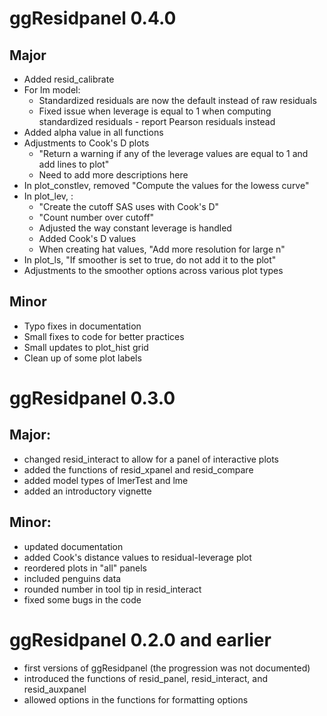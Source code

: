 # ggResidpanel 0.4.0

## Major 

- Added resid_calibrate
- For lm model:
  - Standardized residuals are now the default instead of raw residuals
  - Fixed issue when leverage is equal to 1 when computing standardized residuals - report Pearson residuals instead
- Added alpha value in all functions
- Adjustments to Cook's D plots
  - "Return a warning if any of the leverage values are equal to 1 and add lines to plot"
  - Need to add more descriptions here
- In plot_constlev, removed "Compute the values for the lowess curve"
- In plot_lev, :
  - "Create the cutoff SAS uses with Cook's D"
  - "Count number over cutoff"
  - Adjusted the way constant leverage is handled
  - Added Cook's D values
  - When creating hat values, "Add more resolution for large n"
- In plot_ls, "If smoother is set to true, do not add it to the plot"
- Adjustments to the smoother options across various plot types

## Minor

- Typo fixes in documentation
- Small fixes to code for better practices
- Small updates to plot_hist grid
- Clean up of some plot labels

# ggResidpanel 0.3.0

## Major:

- changed resid_interact to allow for a panel of interactive plots
- added the functions of resid_xpanel and resid_compare
- added model types of lmerTest and lme
- added an introductory vignette

## Minor: 

- updated documentation
- added Cook's distance values to residual-leverage plot
- reordered plots in "all" panels
- included penguins data
- rounded number in tool tip in resid_interact
- fixed some bugs in the code

# ggResidpanel 0.2.0 and earlier

- first versions of ggResidpanel (the progression was not documented)
- introduced the functions of resid_panel, resid_interact, and resid_auxpanel
- allowed options in the functions for formatting options
